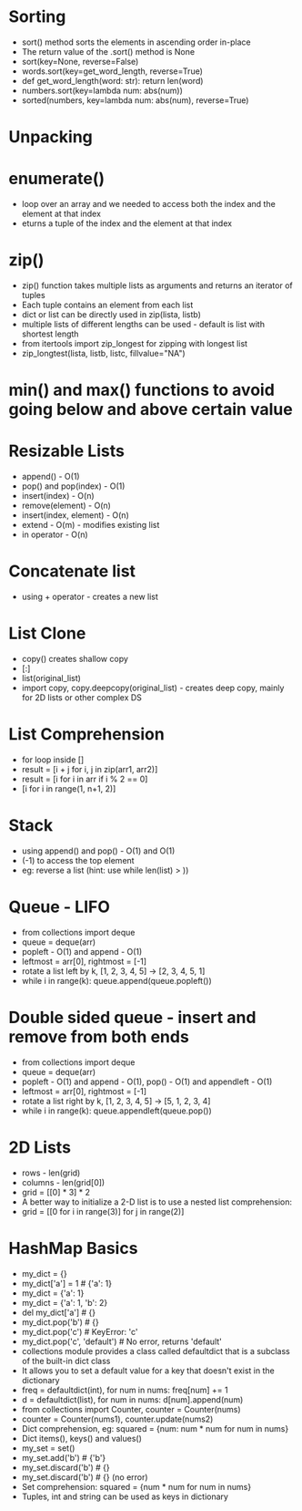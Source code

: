 # Sorting
  * sort() method sorts the elements in ascending order in-place
  * The return value of the .sort() method is None
  * sort(key=None, reverse=False)
  * words.sort(key=get_word_length, reverse=True)
  * def get_word_length(word: str): return len(word)
  * numbers.sort(key=lambda num: abs(num))
  * sorted(numbers, key=lambda num: abs(num), reverse=True)

# Unpacking
# enumerate()
  * loop over an array and we needed to access both the index and the element at that index
  * eturns a tuple of the index and the element at that index
    
# zip()
  * zip() function takes multiple lists as arguments and returns an iterator of tuples
  * Each tuple contains an element from each list
  * dict or list can be directly used in zip(lista, listb)
  * multiple lists of different lengths can be used - default is list with shortest length
  * from itertools import zip_longest for zipping with longest list
  * zip_longtest(lista, listb, listc, fillvalue="NA")
    
# min() and max() functions to avoid going below and above certain value

# Resizable Lists
* append() - O(1)
* pop() and pop(index) - O(1)
* insert(index) - O(n)
* remove(element) - O(n)
* insert(index, element) - O(n)
* extend - O(m) - modifies existing list
* in operator - O(n)

# Concatenate list
* using + operator - creates a new list

# List Clone
* copy() creates shallow copy
* [:]
* list(original_list)
* import copy, copy.deepcopy(original_list) - creates deep copy, mainly for 2D lists or other complex DS

# List Comprehension
* for loop inside []
* result = [i + j for i, j in zip(arr1, arr2)]
* result = [i for i in arr if i % 2 == 0]
* [i for i in range(1, n+1, 2)]

# Stack
* using append() and pop() - O(1) and O(1)
* (-1) to access the top element
* eg: reverse a list (hint: use while len(list) > ))

# Queue - LIFO
* from collections import deque
* queue = deque(arr)
* popleft - O(1) and append - O(1)
* leftmost = arr[0], rightmost = [-1]
* rotate a list left by k, [1, 2, 3, 4, 5] -> [2, 3, 4, 5, 1]
* while i in range(k): queue.append(queue.popleft())

# Double sided queue - insert and remove from both ends
* from collections import deque
* queue = deque(arr)
* popleft - O(1) and append - O(1), pop() - O(1) and appendleft - O(1)
* leftmost = arr[0], rightmost = [-1]
* rotate a list right by k, [1, 2, 3, 4, 5] -> [5, 1, 2, 3, 4]
* while i in range(k): queue.appendleft(queue.pop())

# 2D Lists
* rows - len(grid)
* columns - len(grid[0])
* grid = [[0] * 3] * 2
* A better way to initialize a 2-D list is to use a nested list comprehension:
* grid = [[0 for i in range(3)] for j in range(2)]

# HashMap Basics
* my_dict = {}
* my_dict['a'] = 1 # {'a': 1}
* my_dict = {'a': 1}
* my_dict = {'a': 1, 'b': 2}
* del my_dict['a'] # {}
* my_dict.pop('b') # {}
* my_dict.pop('c') # KeyError: 'c'
* my_dict.pop('c', 'default') # No error, returns 'default'
* collections module provides a class called defaultdict that is a subclass of the built-in dict class
* It allows you to set a default value for a key that doesn't exist in the dictionary
* freq = defaultdict(int), for num in nums: freq[num] += 1
* d = defaultdict(list), for num in nums: d[num].append(num)
* from collections import Counter, counter = Counter(nums)
* counter = Counter(nums1), counter.update(nums2)
* Dict comprehension, eg: squared = {num: num * num for num in nums}
* Dict items(), keys() and values()
* my_set = set()
* my_set.add('b') # {'b'}
* my_set.discard('b') # {}
* my_set.discard('b') # {} (no error)
* Set comprehension: squared = {num * num for num in nums}
* Tuples, int and string can be used as keys in dictionary


